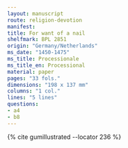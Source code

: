 ```yaml
---
layout: manuscript
route: religion-devotion
manifest: 
title: For want of a nail
shelfmark: BPL 2851
origin: "Germany/Netherlands"
ms_date: "1450-1475"
ms_title: Processionale
ms_title_en: Processional
material: paper
pages: "33 fols."
dimensions: "198 x 137 mm"
columns: "1 col."
lines: "5 lines"
questions:
- a4
- b8
---
```


{% cite gumillustrated --locator 236 %}

